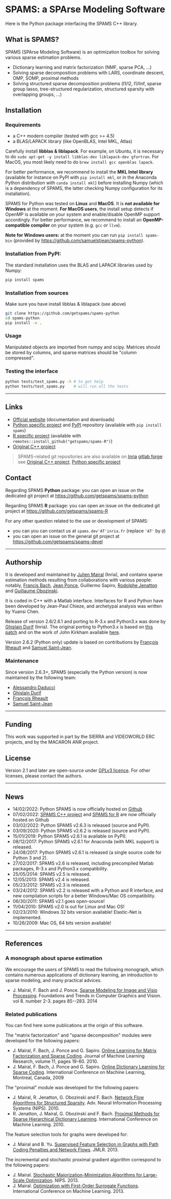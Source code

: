 # SPAMS: a SPArse Modeling Software

Here is the Python package interfacing the SPAMS C++ library.

## What is SPAMS?

SPAMS (SPArse Modeling Software) is an optimization toolbox for solving various sparse estimation problems.

- Dictionary learning and matrix factorization (NMF, sparse PCA, ...)
- Solving sparse decomposition problems with LARS, coordinate descent, OMP, SOMP, proximal methods
- Solving structured sparse decomposition problems (l1/l2, l1/linf, sparse group lasso, tree-structured regularization, structured sparsity with overlapping groups, ...)


## Installation

### Requirements

- a C++ modern compiler (tested with gcc >= 4.5)
- a BLAS/LAPACK library (like OpenBLAS, Intel MKL, Atlas)

Carefully install **libblas & liblapack**. For example, on Ubuntu, it is necessary to do `sudo apt-get -y install libblas-dev liblapack-dev gfortran`. For MacOS, you most likely need to do `brew install gcc openblas lapack`.

For better performance, we recommend to install the **MKL Intel library** (available for instance on PyPI with `pip install mkl`, or in the Anaconda Python distribution with `conda install mkl`) before installing Numpy (which is a dependency of SPAMS, the latter checking Numpy configuration for its installation).

SPAMS for Python was tested on **Linux** and **MacOS**. It is **not available for Windows** at the moment. **For MacOS users**, the install setup detects if OpenMP is available on your system and enable/disable OpenMP support accordingly. For better performance, we recommend to install an **OpenMP-compatible compiler** on your system (e.g. `gcc` or `llvm`).

**Note for Windows users:** at the moment you can run `pip install spams-bin` (provided by <https://github.com/samuelstjean/spams-python>).

### Installation from PyPI:

The standard installation uses the BLAS and LAPACK libraries used by Numpy:
```bash
pip install spams
```

### Installation from sources

Make sure you have install libblas & liblapack (see above)
```bash
git clone https://github.com/getspams/spams-python
cd spams-python
pip install -e .
```

### Usage

Manipulated objects are imported from numpy and scipy. Matrices should be stored by columns, and sparse matrices should be "column compressed".


### Testing the interface

```bash
python tests/test_spams.py -h # to get help
python tests/test_spams.py    # will run all the tests
```

---

## Links

- [Official website](https://thoth.inrialpes.fr/people/mairal/spams/) (documentation and downloads)
- [Python specific project](https://github.com/getspams/spams-python) and [PyPI](https://pypi.org/project/spams/) repository (available with `pip install spams`)
- [R specific project](https://github.com/getspams/spams-R) (available with `remotes::install_github("getspams/spams-R")`)
- [Original C++ project](https://github.com/getspams/spams-devel)

> SPAMS-related git repositories are also available on [Inria](https://www.inria.fr/) [gitlab forge](https://gitlab.inria.fr/): see [Original C++ project](https://gitlab.inria.fr/thoth/spams-devel), [Python specific project](https://gitlab.inria.fr/thoth/python-spams)


## Contact

Regarding SPAMS **Python** package: you can open an issue on the dedicated git project at <https://github.com/getspams/spams-python>

Regarding SPAMS **R** package: you can open an issue on the dedicated git project at <https://github.com/getspams/spams-R>

For any other question related to the use or development of SPAMS:

- you can you can contact us at `spams.dev'AT'inria.fr` (replace `'AT'` by `@`)
- you can open an issue on the general git project at <https://github.com/getspams/spams-devel>

---

## Authorship

It is developed and maintained by [Julien Mairal](http://julien.mairal.org) (Inria), and contains sparse estimation methods resulting from collaborations with various people: notably, [Francis Bach](http://www.di.ens.fr/~fbach), [Jean Ponce](http://www.di.ens.fr/~ponce), Guillermo Sapiro, [Rodolphe Jenatton](http://www.di.ens.fr/~jenatton/) and [Guillaume Obozinski](http://imagine.enpc.fr/~obozinsg/).

It is coded in C++ with a Matlab interface. Interfaces for R and Python have been developed by Jean-Paul Chieze, and archetypal analysis was written by Yuansi Chen.

Release of version 2.6/2.6.1 and porting to R-3.x and Python3.x was done by [Ghislain Durif](https://gdurif.perso.math.cnrs.fr/) (Inria). The original porting to Python3.x is based on [this patch](https://aur.archlinux.org/packages/python-spams-svn/) and on the work of John Kirkham available [here](https://github.com/conda-forge/python-spams-feedstock).

Version 2.6.2 (Python only) update is based on contributions by [François Rheault](https://github.com/frheault) and [Samuel Saint-Jean](http://samuelstjean.github.io/).

### Maintenance

Since version 2.6.3+, SPAMS (especially the Python version) is now maintained by the following team:

- [Alessandro Daducci](https://github.com/daducci)
- [Ghislain Durif](https://gdurif.perso.math.cnrs.fr/)
- [François Rheault](https://github.com/frheault)
- [Samuel Saint-Jean](http://samuelstjean.github.io/)

---

## Funding

This work was supported in part by the SIERRA and VIDEOWORLD ERC projects, and by the MACARON ANR project.

## License

Version 2.1 and later are open-source under [GPLv3 licence](http://www.gnu.org/licenses/gpl.html). For other licenses, please contact the authors.

---

## News

- 14/02/2022: Python SPAMS is now officially hosted on [Github](https://github.com/getspams/spams-python)
- 07/02/2022: [SPAMS C++ project](https://github.com/getspams/spams-devel) and [SPAMS for R](https://github.com/getspams/spams-R) are now officially hosted on Github
- 03/02/2022: Python SPAMS v2.6.3 is released (source and PyPI).
- 03/09/2020: Python SPAMS v2.6.2 is released (source and PyPI).
- 15/01/2019: Python SPAMS v2.6.1 is available on PyPI).
- 08/12/2017: Python SPAMS v2.6.1 for Anaconda (with MKL support) is released.
- 24/08/2017: Python SPAMS v2.6.1 is released (a single source code for Python 3 and 2).
- 27/02/2017: SPAMS v2.6 is released, including precompiled Matlab packages, R-3.x and Python3.x compatibility.
- 25/05/2014: SPAMS v2.5 is released.
- 12/05/2013: SPAMS v2.4 is released.
- 05/23/2012: SPAMS v2.3 is released.
- 03/24/2012: SPAMS v2.2 is released with a Python and R interface, and new compilation scripts for a better Windows/Mac OS compatibility.
- 06/30/2011: SPAMS v2.1 goes open-source!
- 11/04/2010: SPAMS v2.0 is out for Linux and Mac OS!
- 02/23/2010: Windows 32 bits version available! Elastic-Net is implemented.
- 10/26/2009: Mac OS, 64 bits version available!

---

## References

### A monograph about sparse estimation

We encourage the users of SPAMS to read the following monograph, which contains numerous applications of dictionary learning, an introduction to sparse modeling, and many practical advices.

- J. Mairal, F. Bach and J. Ponce. [Sparse Modeling for Image and Visio Processing](http://lear.inrialpes.fr/people/mairal/resources/pdf/review_sparse_arxiv.pdf). Foundations and Trends in Computer Graphics and Vision. vol 8. number 2-3. pages 85--283. 2014

### Related publications

You can find here some publications at the origin of this software.

The "matrix factorization" and "sparse decomposition" modules were developed for the following papers:

- J. Mairal, F. Bach, J. Ponce and G. Sapiro. [Online Learning for Matrix Factorization and Sparse Coding](https://www.jmlr.org/papers/volume11/mairal10a/mairal10a.pdf). Journal of Machine Learning Research, volume 11, pages 19-60. 2010.
- J. Mairal, F. Bach, J. Ponce and G. Sapiro. [Online Dictionary Learning for Sparse Coding](http://www.di.ens.fr/willow/pdfs/icml09.pdf). International Conference on Machine Learning, Montreal, Canada, 2009

The "proximal" module was developed for the following papers:

- J. Mairal, R. Jenatton, G. Obozinski and F. Bach. [Network Flow Algorithms for Structured Sparsity](http://books.nips.cc/papers/files/nips23/NIPS2010_1040.pdf). Adv. Neural Information Processing Systems (NIPS). 2010.
- R. Jenatton, J. Mairal, G. Obozinski and F. Bach. [Proximal Methods for Sparse Hierarchical Dictionary Learning](http://www.di.ens.fr/willow/pdfs/icml2010a.pdf). International Conference on Machine Learning. 2010.

The feature selection tools for graphs were developed for:

- J. Mairal and B. Yu. [Supervised Feature Selection in Graphs with Path Coding Penalties and Network Flows](http://arxiv.org/abs/1204.4539). JMLR. 2013.

The incremental and stochastic proximal gradient algorithm correspond to the following papers:

- J. Mairal. [Stochastic Majorization-Minimization Algorithms for Large-Scale Optimization](http://hal.inria.fr/docs/00/86/02/68/PDF/main_with_appendices.pdf). NIPS. 2013.
- J. Mairal. [Optimization with First-Order Surrogate Functions](http://hal.inria.fr/docs/00/82/22/29/PDF/main.pdf). International Conference on Machine Learning. 2013.
